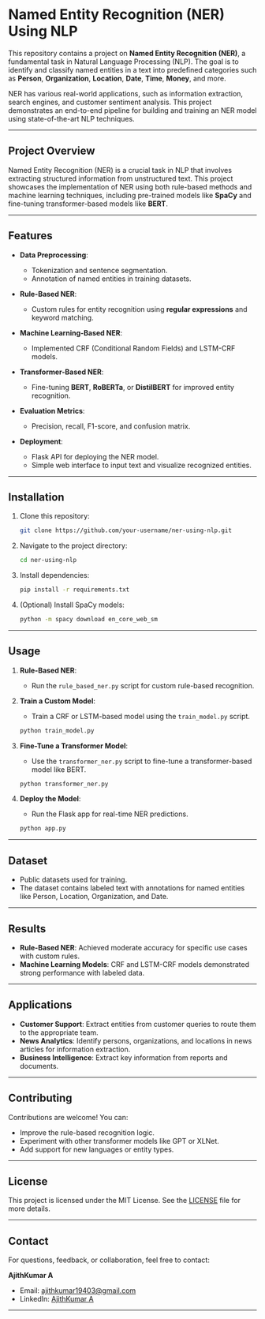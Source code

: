 # Named Entity Recognition (NER) Using NLP  

This repository contains a project on **Named Entity Recognition (NER)**, a fundamental task in Natural Language Processing (NLP). The goal is to identify and classify named entities in a text into predefined categories such as **Person**, **Organization**, **Location**, **Date**, **Time**, **Money**, and more.  

NER has various real-world applications, such as information extraction, search engines, and customer sentiment analysis. This project demonstrates an end-to-end pipeline for building and training an NER model using state-of-the-art NLP techniques.

---

## Project Overview  

Named Entity Recognition (NER) is a crucial task in NLP that involves extracting structured information from unstructured text. This project showcases the implementation of NER using both rule-based methods and machine learning techniques, including pre-trained models like **SpaCy** and fine-tuning transformer-based models like **BERT**.  

---

## Features  

- **Data Preprocessing**:  
  - Tokenization and sentence segmentation.  
  - Annotation of named entities in training datasets.  

- **Rule-Based NER**:  
  - Custom rules for entity recognition using **regular expressions** and keyword matching.  

- **Machine Learning-Based NER**:  
  - Implemented CRF (Conditional Random Fields) and LSTM-CRF models.  

- **Transformer-Based NER**:  
  - Fine-tuning **BERT**, **RoBERTa**, or **DistilBERT** for improved entity recognition.  

- **Evaluation Metrics**:  
  - Precision, recall, F1-score, and confusion matrix.  

- **Deployment**:  
  - Flask API for deploying the NER model.  
  - Simple web interface to input text and visualize recognized entities.  

---

## Installation  

1. Clone this repository:  
   ```bash  
   git clone https://github.com/your-username/ner-using-nlp.git  
   ```  

2. Navigate to the project directory:  
   ```bash  
   cd ner-using-nlp  
   ```  

3. Install dependencies:  
   ```bash  
   pip install -r requirements.txt  
   ```  

4. (Optional) Install SpaCy models:  
   ```bash  
   python -m spacy download en_core_web_sm  
   ```  

---

## Usage  

1. **Rule-Based NER**:  
   - Run the `rule_based_ner.py` script for custom rule-based recognition.  

2. **Train a Custom Model**:  
   - Train a CRF or LSTM-based model using the `train_model.py` script.  

   ```bash  
   python train_model.py  
   ```  

3. **Fine-Tune a Transformer Model**:  
   - Use the `transformer_ner.py` script to fine-tune a transformer-based model like BERT.  

   ```bash  
   python transformer_ner.py  
   ```  

4. **Deploy the Model**:  
   - Run the Flask app for real-time NER predictions.  

   ```bash  
   python app.py  
   ```  

---

## Dataset  

- Public datasets used for training.  
- The dataset contains labeled text with annotations for named entities like Person, Location, Organization, and Date.  

---

## Results  

- **Rule-Based NER**: Achieved moderate accuracy for specific use cases with custom rules.  
- **Machine Learning Models**: CRF and LSTM-CRF models demonstrated strong performance with labeled data.  

---

## Applications  

- **Customer Support**: Extract entities from customer queries to route them to the appropriate team.  
- **News Analytics**: Identify persons, organizations, and locations in news articles for information extraction.  
- **Business Intelligence**: Extract key information from reports and documents.  

---

## Contributing  

Contributions are welcome! You can:  
- Improve the rule-based recognition logic.  
- Experiment with other transformer models like GPT or XLNet.  
- Add support for new languages or entity types.  

---

## License  

This project is licensed under the MIT License. See the [LICENSE](LICENSE) file for more details.  

---

## Contact  

For questions, feedback, or collaboration, feel free to contact:  

**AjithKumar A**  
- Email: ajithkumar19403@gmail.com  
- LinkedIn: [AjithKumar A](https://www.linkedin.com/in/your-linkedin/)  

---
